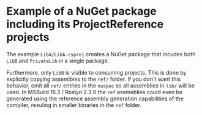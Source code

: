# Example of a NuGet package including its ProjectReference projects

The example `LibA/LibA.csproj` creates a NuGet package that incudes both `LibB` and `PrivateLib` in a single package.

Furthermore, only `LibB` is visible to consuming projects. This is done by explicitly copying assemlbies to the `ref/` folder. If you don't want this behavior, omit all `ref/` entries in the `nuspec` so all assemblies in `lib/` will be used. In MSBuild 15.3 / Roslyn 2.3.0 the `ref` assmeblies could even be generated using the reference assembly generation capabilities of the compiler, resuling in smaller binaries in the `ref` folder.